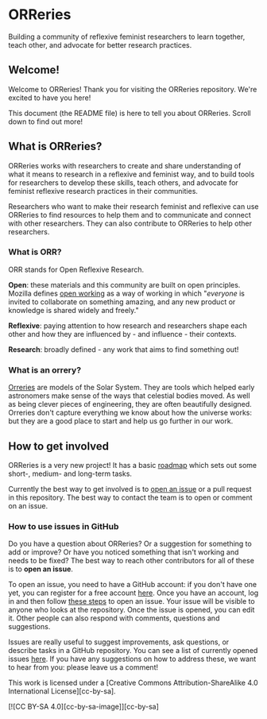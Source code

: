 # ORReries

Building a community of reflexive feminist researchers to learn together, teach other, and advocate for better research practices. 

## Welcome!

Welcome to ORReries! Thank you for visiting the ORReries repository. We're excited to have you here!

This document (the README file) is here to tell you about ORReries. Scroll down to find out more!

## What is ORReries?
ORReries works with researchers to create and share understanding of what it means to research in a reflexive and feminist way, and to build tools for researchers to develop these skills, teach others, and advocate for feminist reflexive research practices in their communities.

Researchers who want to make their research feminist and reflexive can use ORReries to find resources to help them and to communicate and connect with other researchers. 
They can also contribute to ORReries to help other researchers.

### What is ORR?
ORR stands for Open Reflexive Research.

**Open**: these materials and this community are built on open principles. 
Mozilla defines [open working](https://mozilla.github.io/open-leadership-training-series/) as a way of working in which "_everyone_ is invited to collaborate on something amazing, and any new product or knowledge is shared widely and freely."

**Reflexive**: paying attention to how research and researchers shape each other and how they are influenced by - and influence - their contexts.

**Research**: broadly defined - any work that aims to find something out!

### What is an orrery?
[Orreries](https://en.wikipedia.org/wiki/Orrery) are models of the Solar System. 
They are tools which helped early astronomers make sense of the ways that celestial bodies moved.
As well as being clever pieces of engineering, they are often beautifully designed.
Orreries don't capture everything we know about how the universe works: but they are a good place to start and help us go further in our work. 

## How to get involved
ORReries is a very new project! 
It has a basic [roadmap](https://github.com/LauraCarter/ORReries/projects/1) which sets out some short-, medium- and long-term tasks.

Currently the best way to get involved is to [open an issue](https://github.com/LauraCarter/ORReries/blob/main/README.md#how-to-use-issues-in-github) or a pull request in this repository. 
The best way to contact the team is to open or comment on an issue.

### How to use issues in GitHub
Do you have a question about ORReries? 
Or a suggestion for something to add or improve? 
Or have you noticed something that isn't working and needs to be fixed? 
The best way to reach other contributors for all of these is to **open an issue**. 

To open an issue, you need to have a GitHub account: if you don't have one yet, you can register for a free account [here](https://github.com/pricing).
Once you have an account, log in and then follow [these steps](https://docs.github.com/en/github/managing-your-work-on-github/creating-an-issue) to open an issue. 
Your issue will be visible to anyone who looks at the repository. 
Once the issue is opened, you can edit it.
Other people can also respond with comments, questions and suggestions. 

Issues are really useful to suggest improvements, ask questions, or describe tasks in a GitHub repository. 
You can see a list of currently opened issues [here](https://github.com/LauraCarter/ORReries/issues). 
If you have any suggestions on how to address these, we want to hear from you: please leave us a comment!

This work is licensed under a
[Creative Commons Attribution-ShareAlike 4.0 International License][cc-by-sa].

[![CC BY-SA 4.0][cc-by-sa-image]][cc-by-sa]
